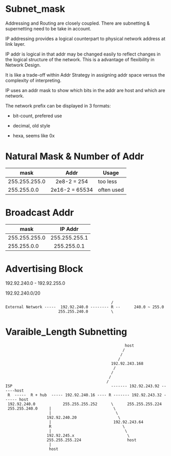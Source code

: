 # Subnet_mask

Addressing and Routing are closely coupled. There are subnetting & supernetting need to be take in account. 

IP addressing provides a logical counterpart to physical network address at link layer.

IP addr is logical in that addr may be changed easily to reflect changes in the logical structure of the network. This is a advantage of flexibility in Network Design.

It is like a trade-off within Addr Strategy in assigning addr space versus the complexity of interpreting.

IP uses an addr mask to show which bits in the addr are host and which are network.

The network prefix can be displayed in 3 formats:

* bit-count, prefered use

* decimal, old style

* hexa, seems like 0x



# Natural Mask & Number of Addr

|      mask     |           Addr     |    Usage   |     
----------------|:------------------:|------------|
| 255.255.255.0 |     2e8-2 = 254    |  too less  |
| 255.255.0.0   |   2e16-2 = 65534   | often used |

# Broadcast Addr

|      mask     |     IP Addr   |
----------------|:-------------:|
| 255.255.255.0 | 255.255.255.1 |
| 255.255.0.0   | 255.255.0.1   |

# Advertising Block

192.92.240.0 - 192.92.255.0

192.92.240.0/20
                                               
                                                  /
    External Network -----  192.92.240.0 -------- R --      240.0 ~ 255.0
                           255.255.240.0          \



# Varaible_Length Subnetting

                                                        host
                                                       /
                                                      /
                                                     /
                                                  192.92.243.168 
                                                   / 
                                                  /
                                                 /
                                                /
    ISP                                           ------- 192.92.243.92 ------host
     R  -----  R + hub  ----- 192.92.240.16 ---- R ------- 192.92.243.32 ------ host
     192.92.240.0            255.255.255.252      \      255.255.255.224
     255.255.240.0     |                           \
                       |                            \
                      192.92.240.20                  \ 
                       |                           192.92.243.64
                       R                               \
                       |                                \
                      192.92.245.x                       \ 
                      255.255.255.224                    host
                       |
                       host
